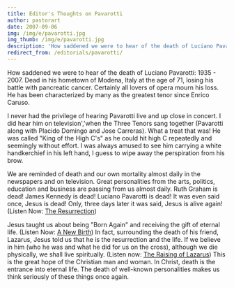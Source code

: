 ```yaml
---
title: Editor's Thoughts on Pavarotti
author: pastorart
date: 2007-09-06
img: /img/e/pavarotti.jpg
img_thumb: /img/e/pavarotti.jpg
description: 'How saddened we were to hear of the death of Luciano Pavarotti: 1935 - 2007. Dead in his hometown of Modena, Italy at the age of 71, losing his battle with pancreatic cancer. Certainly all lovers of opera mourn his loss. He has been characterized by many as the greatest tenor since Enrico Caruso.'
redirect_from: /editorials/pavarotti/
---
```


How saddened we were to hear of the death of Luciano Pavarotti: 1935 - 2007. Dead in his hometown of Modena, Italy at the age of 71, losing his battle with pancreatic cancer. Certainly all lovers of opera mourn his loss. He has been characterized by many as the greatest tenor since Enrico Caruso.

I never had the privilege of hearing Pavarotti live and up close in concert. I did hear him on television','when the Three Tenors sang together (Pavarotti along with Placido Domingo and Jose Carreras). What a treat that was! He was called "King of the High C's" as he could hit high C repeatedly and seemingly without effort. I was always amused to see him carrying a white handkerchief in his left hand, I guess to wipe away the perspiration from his brow.

We are reminded of death and our own mortality almost daily in the newspapers and on television. Great personalities from the arts, politics, education and business are passing from us almost daily. Ruth Graham is dead! James Kennedy is dead! Luciano Pavarotti is dead! It was even said once, Jesus is dead! Only, three days later it was said, Jesus is alive again! (Listen Now: <a href="/library/the_resurrection.mp3" title="John 20 - The Resurrection">The Resurrection</a>)

Jesus taught us about being "Born Again" and receiving the gift of eternal life. (Listen Now: <a href="/library/a_new_birth.mp3" title="John 3 - A New Birth">A New Birth</a>) In fact, surrounding the death of his friend, Lazarus, Jesus told us that he is the resurrection and the life. If we believe in him (who he was and what he did for us on the cross), although we die physically, we shall live spiritually. (Listen now: <a href="/library/the_raising_of_lazarus.mp3" title="John 11 - The Raising of Lazarus">The Raising of Lazarus</a>) This is the great hope of the Christian man and woman. In Christ, death is the entrance into eternal life. The death of well-known personalities makes us think seriously of these things once again.
